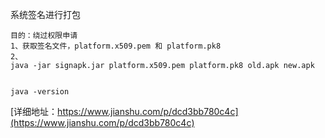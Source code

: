 
系统签名进行打包
```
目的：绕过权限申请
1、获取签名文件，platform.x509.pem 和 platform.pk8
2、
java -jar signapk.jar platform.x509.pem platform.pk8 old.apk new.apk


java -version
```
[详细地址：https://www.jianshu.com/p/dcd3bb780c4c](https://www.jianshu.com/p/dcd3bb780c4c)
